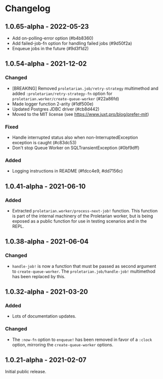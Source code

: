 # Changelog

## 1.0.65-alpha - 2022-05-23

* Add on-polling-error option (#b4b8360)
* Add failed-job-fn option for handling failed jobs (#9d50f2a)
* Enqueue jobs in the future (#9d3f1d2)

## 1.0.54-alpha - 2021-12-02

### Changed

* [BREAKING] Removed `proletarian.job/retry-strategy` multimethod and added `:proletarian/retry-strategy-fn` option for
  `proletarian.worker/create-queue-worker` (#22a86fd)
* Made logger function 2-arity (#1df500e)
* Updated Postgres JDBC driver (#cb8d442)
* Moved to the MIT license (see https://www.juxt.pro/blog/prefer-mit)

### Fixed

* Handle interrupted status also when non-InterruptedException exception is caught (#c83dc53)
* Don't stop Queue Worker on SQLTransientException (#0bf9dff)

### Added

* Logging instructions in README (#fdcc4e9, #dd7156c)

## 1.0.41-alpha - 2021-06-10

### Added

* Extracted `proletarian.worker/process-next-job!` function. This function is part of the internal machinery of the
  Proletarian worker, but is being exposed as a public function for use in testing scenarios and in the REPL.

## 1.0.38-alpha - 2021-06-04

### Changed

* `handle-job!` is now a function that must be passed as second argument to `create-queue-worker`. The
  `proletarian.job/handle-job!` multimethod has been replaced by this.

## 1.0.32-alpha - 2021-03-20

### Added

* Lots of documentation updates.

### Changed

* The `:now-fn` option to `enqueue!` has been removed in favor of a `:clock` option, mirroring the `create-queue-worker`
  options.

## 1.0.21-alpha - 2021-02-07

Initial public release.
